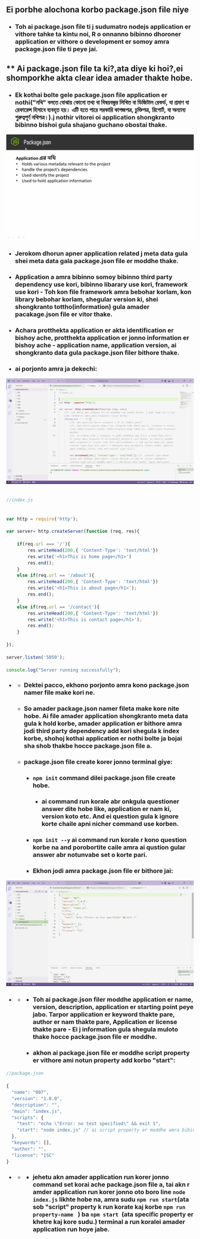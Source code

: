 ## **Ei porbhe alochona korbo package.json file niye**
- ### Toh ai package.json file ti j sudumatro nodejs application er vithore tahke ta kintu noi, R o onnanno bibinno dhoroner application er vithore o development er somoy amra package.json file ti peye jai.

## ** Ai package.json file ta ki?,ata diye ki hoi?,ei shomporkhe akta clear idea amader thakte hobe.
- ### Ek kothai bolte gele package.json file application er nothi("নথি" বলতে বোঝায় কোনো তথ্য বা বিষয়বস্তুর লিখিত বা ডিজিটাল রেকর্ড, যা প্রমাণ বা রেফারেন্স হিসাবে ব্যবহৃত হয়। এটি হতে পারে সরকারি কাগজপত্র, চুক্তিপত্র, রিপোর্ট, বা অন্যান্য গুরুত্বপূর্ণ নথিপত্র।).j nothir vitorei oi application shongkranto bibinno bishoi gula shajano guchano obostai thake.

![](./images/1.png)

###
- ### Jerokom dhorun apner application related j meta data gula shei meta data gala package.json file er moddhe thake.
- ### Application a amra bibinno somoy bibinno third party dependency use kori, bibinno libarary use kori, framework use kori - Toh kon file framework amra bebohar korlam, kon library bebohar korlam, shegular version ki, shei shongkranto tottho(information) gula amader pacakage.json file er vitor thake.
- ### Achara protthekta application er akta identification er bishoy ache, protthekta application er jonno information er bishoy ache - application name, application version, ai shongkranto data gula package.json filer bithore thake.
- ### ai porjonto amra ja dekechi:

![](./images/2.png)

```javascript 

//index.js


var http = require('http'); 

var server= http.createServer(function (req, res){
   
    if(req.url === '/'){
        res.writeHead(200,{ 'Content-Type': 'text/html'}) 
        res.write('<h1>This is home page</h1>')
        res.end();
    }
    else if(req.url == '/about'){
        res.writeHead(200,{ 'Content-Type': 'text/html'})
        res.write('<h1>This is about page</h1>');
        res.end();
    }
    else if(req.url == '/contact'){
        res.writeHead(200,{ 'Content-Type': 'text/html'})
        res.write('<h1>This is contact page</h1>');
        res.end();
    }  
    
});

server.listen('5050');

console.log("Server running successfully");

```
- ### 
    - ### Dektei pacco, ekhono porjonto amra kono package.json namer file make kori ne.
    - ### So amader package.json namer fileta make kore nite hobe. Ai file amader application shongkranto meta data gula k hold korbe, amader application er bithore amra jodi third party dependency add kori shegula k index korbe, shohoj kothai application er nothi bolte ja bojai sha shob thakbe hocce package.json file a.
    - ### package.json file create korer jonno terminal giye:
        - ### ```npm init``` command dilei package.json file create hobe.
            - ### ai command run korale abr onkgula questioner answer dite hobe like, application er nam ki, version koto etc. And ei question gula k ignore korte chaile apni nicher command use korben.
        - ### ```npm init --y``` ai command run korale r kono question korbe na and porobortite caile amra ai qustion gular answer abr notunvabe set o korte pari.
        - ### Ekhon jodi amra package.json file er bithore jai:
![](./images/3.png)
- ### 
    - ###
        - ### Toh ai package.json filer moddhe application er name, version, description, application er starting point peye jabo. Tarpor application er keyword thakte pare, author er nam thakte pare, Application er license thakte pare - Ei j information gula shegula muloto thake hocce package.json file er moddhe.
        - ### akhon ai package.json file er moddhe script property er vithore ami notun property add korbo "start":
```javascript
//package.json

{
  "name": "007",
  "version": "1.0.0",
  "description": "",
  "main": "index.js",
  "scripts": {
    "test": "echo \"Error: no test specified\" && exit 1",
    "start": "node index.js" // ai script property er moddhe amra bibinno doroner command as key-value pair hishebe rekhe dite pari j gula k amra porobortite kuv shohoje terminal diye run korate pari.
  },
  "keywords": [],
  "author": "",
  "license": "ISC"
}
 ```
 - ### 
    - ###
        - ### jehetu akn amader application run korer jonno command set korai ache package.json file a, tai akn r amder application run korer jonno oto boro line ``` node index.js ``` likhte hobe na, amra sudu ``` npm run start ```(ata sob "script" property k run korate kaj korbe ```npm run property-name ``` ) ba ```npm start ```(ata specific property er khetre kaj kore sudu.) terminal a run koralei amader application run hoye jabe.